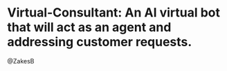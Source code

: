 # Virtual-Consultant: An AI  virtual bot that will act as an agent and addressing customer requests.

@ZakesB
